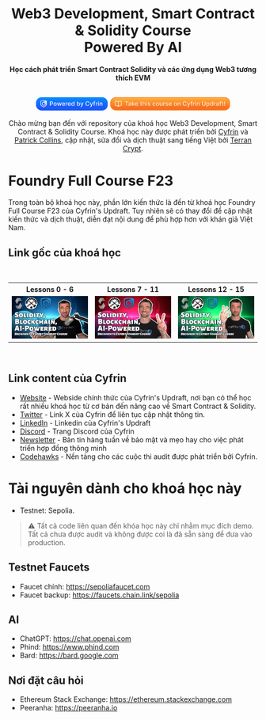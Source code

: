 <div align="center">

<h1>Web3 Development, Smart Contract & Solidity Course </br> Powered By AI  </h1>
<strong>Học cách phát triển Smart Contract Solidity và các ứng dụng Web3 tương thích EVM</strong>
<p align="center">
    <br />
    <a href="https://cyfrin.io/">
        <img src=".github/images/poweredbycyfrinbluehigher.png" width="145" alt=""/></a>
<a href="https://updraft.cyfrin.io/courses/foundry">
        <img src=".github/images/coursebadge.png" width="242.3" alt=""/></a>
    <br />
</p>
Chào mừng bạn đến với repository của khoá học Web3 Development, Smart Contract & Solidity Course. Khoá học này được phát triển bởi <a href="https://cyfrin.io/">Cyfrin</a> và <a href="https://www.youtube.com/@PatrickAlphaC">Patrick Collins</a>, cập nhật, sửa đổi và dịch thuật sang tiếng Việt bởi <a href="https://www.youtube.com/channel/UC0QESw8LTPb841qcABmOsvA">Terran Crypt</a>.
</div>

# Foundry Full Course F23

Trong toàn bộ khoá học này, phần lớn kiến thức là đến từ khoá học Foundry Full Course F23 của Cyfrin's Updraft. Tuy nhiên sẽ có thay đổi để cập nhật kiến thức và dịch thuật, diễn đạt nội dung để phù hợp hơn với khán giả Việt Nam.

## Link gốc của khoá học
<br/>
<table>
  <tr>
    <th align="center">Lessons 0 - 6</th>
    <th align="center">Lessons 7 - 11</th>
    <th align="center">Lessons 12 - 15</th>
  </tr>
  <tr>
    <td align="center">
      <a href="https://youtu.be/umepbfKp5rI" target="_blank">
        <img src=".github/thumbnails/thumbnail-1.png" width="300" alt="Blockchain Developer, Smart Contract, & Solidity Course - Powered By AI 1">
      </a>
    </td>
    <td align="center">
      <a href="https://youtu.be/sas02qSFZ74" target="_blank">
        <img src=".github/thumbnails/thumbnail-2.png" width="300" alt="Blockchain Developer, Smart Contract, & Solidity Course - Powered By AI 2">
      </a>
    </td>
    <td align="center">
      <a href="https://youtu.be/wUjYK5gwNZs" target="_blank">
        <img src=".github/thumbnails/thumbnail-3.png" width="300" alt="Blockchain Developer, Smart Contract, & Solidity Course - Powered By AI 3">
      </a>
    </td>
  </tr>
</table>
<br/>

## Link content của Cyfrin

-   [Website](https://updraft.cyfrin.io) - Webside chính thức của Cyfrin's Updraft, nơi bạn có thể học rất nhiều khoá học từ cơ bản đến nâng cao về Smart Contract & Solidity.
-   [Twitter](https://x.com/CyfrinUpdraft) - Link X của Cyfrin để liên tục cập nhật thông tin.
-   [LinkedIn](https://www.linkedin.com/school/cyfrin-updraft/) - Linkedin của Cyfrin's Updraft
-   [Discord](https://discord.gg/cyfrin) - Trang Discord của Cyfrin
-   [Newsletter](https://cyfrin.io/newsletter) - Bản tin hàng tuần về bảo mật và mẹo hay cho việc phát triển hợp đồng thông minh
-   [Codehawks](https://codehawks.com) - Nền tảng cho các cuộc thi audit được phát triển bởi Cyfrin.

# Tài nguyên dành cho khoá học này
- Testnet: Sepolia.

> ⚠️ Tất cả code liên quan đến khóa học này chỉ nhằm mục đích demo. Tất cả chưa được audit và không được coi là đã sẵn sàng để đưa vào production.

## Testnet Faucets
- Faucet chính: https://sepoliafaucet.com
- Faucet backup: https://faucets.chain.link/sepolia

## AI
- ChatGPT: https://chat.openai.com
- Phind: https://www.phind.com
- Bard: https://bard.google.com

## Nơi đặt câu hỏi
- Ethereum Stack Exchange: https://ethereum.stackexchange.com
- Peeranha: https://peeranha.io